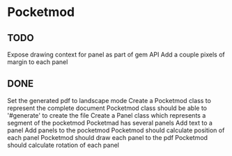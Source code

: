 # Pocketmod

## TODO
Expose drawing context for panel as part of gem API
Add a couple pixels of margin to each panel

## DONE
Set the generated pdf to landscape mode
Create a Pocketmod class to represent the complete document
Pocketmod class should be able to '#generate' to create the file
Create a Panel class which represents a segment of the pocketmod
Pocketmad has several panels
Add text to a panel
Add panels to the pocketmod
Pocketmod should calculate position of each panel
Pocketmod should draw each panel to the pdf
Pocketmod should calculate rotation of each panel
